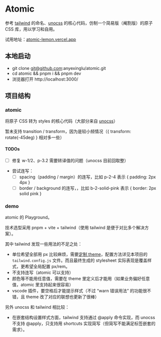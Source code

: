 # Atomic

参考 [tailwind](https://tailwindcss.com/) 的命名、[unocss](https://github.com/antfu/unocss) 的核心代码，仿制一个简易版（阉割版）的原子 CSS 库，用以学习和自用。

试用地址：<a href="https://atomic-lemon.vercel.app">atomic-lemon.vercel.app</a>

## 本地启动

- git clone git@github.com:anyexinglu/atomic.git
- cd atomic && pnpm i && pnpm dev
- 浏览器打开 http://localhost:3000/

## 项目结构

### atomic

将原子 CSS 转为 styles 的核心代码（大部分来自 [unocss](https://github.com/antfu/unocss)）

暂未支持 transition / transform，因为是较小频情况（{ transform: rotate(-45deg) } 相对多一些）

#### TODOs

- [ ] 修复 w-1/2、p-3.2 需要转译值的问题（unocss 目前回取整）
- 尝试连写：
  - [ ] spacing（padding / margin）的连写，比如 p-2-4 表示 { padding: 2px 4px }
  - [ ] border / background 的连写，，比如 b-2-solid-pink 表示 { border: 2px solid pink }

### demo

atomic 的 Playground。

技术选型采用 pnpm + vite + tailwind（使用 tailwind 是便于对比多个解决方案）。

其中 tailwind 发现一些用法的不足之处：

- 单位希望全部用 px 比较麻烦，需要[定制 theme](https://github.com/tailwindlabs/tailwindcss/issues/1232#issuecomment-754804258)，配置方法详见本项目的 `tailwind.config.js` 文件。而且最终生成的 stylesheet 实际表现是覆盖样式，更希望全局配置 px/rem。
- 不支持连写（atomic 可以支持）
- 颜色等不能用任意值，需要在 theme 里定义后才能用（如果业务偏好任意值，atomic 里支持起来很容易）
- vscode 插件，要空格后才能提示样式（不过 “warn 错误用法” 的功能很不错，且 theme 改了对应的联想也更新了很棒）

另外 unocss 和 tailwind 相比较：

- 在嵌套结构设置样式方面，tailwind 支持通过 @apply 命令实现，而 unocss 不支持 @apply，只支持用 shortcuts 实现简写（但简写不能满足标签嵌套的需求）。
